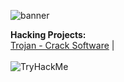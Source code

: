 ![banner](https://user-images.githubusercontent.com/100588945/226134149-cb2bbf6d-4f56-4630-bcf7-83a0651275c7.gif)

<!--[![WriteUps](https://img.shields.io/badge/WriteUps-blueviolet.svg?style=for-the-badge&logo=WriteUps&logoColor=white)](https://louiselalanne.github.io/)-->

**Hacking Projects:**
<br>
<a href="https://github.com/louiselalanne/HashCodes">Trojan - Crack Software</a> |
</br>
</br>
<img src="https://i.imgur.com/2jnQ1AG.png" alt="TryHackMe">
